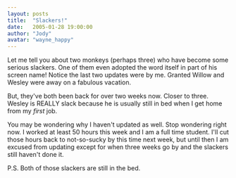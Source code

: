 ```yaml
---
layout: posts
title:  "Slackers!"
date:   2005-01-28 19:00:00
author: "Jody"
avatar: "wayne_happy"
---
```

Let me tell you about two monkeys (perhaps three) who have become some serious slackers. One of them even adopted the word itself in part of his screen name! Notice the last two updates were by me. Granted Willow and Wesley were away on a fabulous vacation.

 But, they've both been back for over two weeks now. Closer to three. Wesley is REALLY slack because he is usually still in bed when I get home from my _first_ job.

 You may be wondering why I haven't updated as well. Stop wondering right now. I worked at least 50 hours this week and I am a full time student. I'll cut those hours back to not-so-sucky by this time next week, but until then I am excused from updating except for when three weeks go by and the slackers still haven't done it.

 P.S. Both of those slackers are still in the bed.